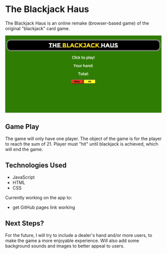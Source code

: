 # The Blackjack Haus 

The Blackjack Haus is an online remake (browser-based game) of the original "blackjack" card game. 


<img src="images/blackjackhaus.png" width="500">


## Game Play

The game will only have one player. The object of the game is for the player to reach the sum of 21. Player must "hit" until blackjack is achieved, which will end the game.


## Technologies Used

- JavaScript
- HTML
- CSS

Currently working on the app to:
- get GitHub pages link working

## Next Steps?

For the future, I will try to include a dealer's hand and/or more users, to make the game a more enjoyable experience. Will also add some background sounds and images to better appeal to users. 

